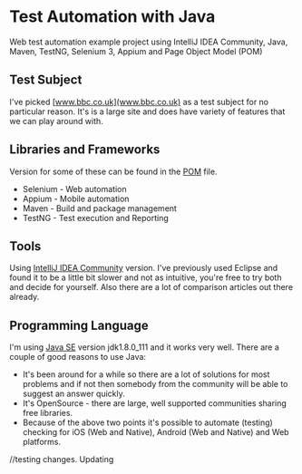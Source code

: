 # Test Automation with Java
Web test automation example project using IntelliJ IDEA Community, Java, Maven, TestNG, Selenium 3, Appium and Page Object Model (POM)

## Test Subject
I've picked [www.bbc.co.uk](www.bbc.co.uk) as a test subject for no particular reason.
It's is a large site and does have variety of features that we can play around with.

## Libraries and Frameworks
Version for some of these can be found in the [POM](https://github.com/opantsjoha/test-automation-java/blob/master/pom.xml) file.
* Selenium - Web automation
* Appium - Mobile automation
* Maven - Build and package management
* TestNG - Test execution and Reporting

## Tools
Using [IntelliJ IDEA Community](https://www.jetbrains.com/idea/) version.
I've previously used Eclipse and found it to be a little bit slower and not as intuitive, you're free to try both and decide for yourself. Also there are a lot of comparison articles out there already. 

## Programming Language
I'm using [Java SE](http://www.oracle.com/technetwork/java/javase/downloads/index.html) version jdk1.8.0_111 and it works very well.
There are a couple of good reasons to use Java:
* It's been around for a while so there are a lot of solutions for most problems and if not then somebody from the community will be able to suggest an answer quickly.
* It's OpenSource - there are large, well supported communities sharing free libraries.
* Because of the above two points it's possible to automate (testing) checking for iOS (Web and Native), Android (Web and Native) and Web platforms.


//testing changes. Updating 
